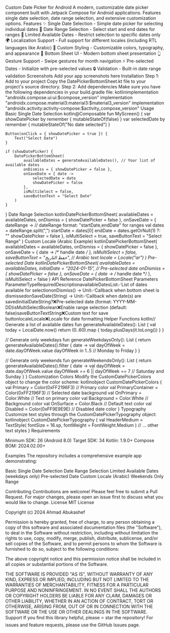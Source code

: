 Custom Date Picker for Android
A modern, customizable date picker component built with Jetpack Compose for Android applications. Features single date selection, date range selection, and extensive customization options.
Features
✨ Single Date Selection - Simple date picker for selecting individual dates
📅 Date Range Selection - Select start and end dates for ranges
🎯 Limited Available Dates - Restrict selection to specific dates only
🌍 Localization Support - Full support for different locales (including RTL languages like Arabic)
🎨 Custom Styling - Customizable colors, typography, and appearance
📱 Bottom Sheet UI - Modern bottom sheet presentation
👆 Gesture Support - Swipe gestures for month navigation
⚡ Pre-selected Dates - Initialize with pre-selected values
🔒 Validation - Built-in date range validation
Screenshots
Add your app screenshots here
Installation
Step 1: Add to your project
Copy the DatePickerBottomSheet.kt file to your project's source directory.
Step 2: Add dependencies
Make sure you have the following dependencies in your build.gradle file:
kotlinimplementation "androidx.compose.ui:ui:$compose_version"
implementation "androidx.compose.material3:material3:$material3_version"
implementation "androidx.activity:activity-compose:$activity_compose_version"
Usage
Basic Single Date Selection
kotlin@Composable
fun MyScreen() {
    var showDatePicker by remember { mutableStateOf(false) }
    var selectedDate by remember { mutableStateOf("No date selected") }

    Button(onClick = { showDatePicker = true }) {
        Text("Select Date")
    }

    if (showDatePicker) {
        DatePickerBottomSheet(
            availableDates = generateAvailableDates(), // Your list of available dates
            onDismiss = { showDatePicker = false },
            onSaveDate = { date ->
                selectedDate = date
                showDatePicker = false
            },
            isMultiSelect = false,
            saveButtonText = "Select Date"
        )
    }
}
Date Range Selection
kotlinDatePickerBottomSheet(
    availableDates = availableDates,
    onDismiss = { showDatePicker = false },
    onSaveDate = { dateRange ->
        // dateRange format: "startDate,endDate" for ranges
        val dates = dateRange.split(",")
        startDate = dates[0]
        endDate = dates.getOrNull(1) ?: ""
        showDatePicker = false
    },
    isMultiSelect = true,
    saveButtonText = "Select Range"
)
Custom Locale (Arabic Example)
kotlinDatePickerBottomSheet(
    availableDates = availableDates,
    onDismiss = { showDatePicker = false },
    onSaveDate = { date -> /* handle date */ },
    isMultiSelect = false,
    saveButtonText = "حفظ التاريخ", // Arabic text
    locale = Locale("ar")
)
Pre-selected Date
kotlinDatePickerBottomSheet(
    availableDates = availableDates,
    initialDate = "2024-01-15", // Pre-selected date
    onDismiss = { showDatePicker = false },
    onSaveDate = { date -> /* handle date */ },
    isMultiSelect = false
)
API Reference
DatePickerBottomSheet Parameters
ParameterTypeRequiredDescriptionavailableDatesList<LocalDate>✅List of dates available for selectiononDismiss() -> Unit✅Callback when bottom sheet is dismissedonSaveDate(String) -> Unit✅Callback when date(s) are savedinitialDateString?❌Pre-selected date (format: YYYY-MM-DD)isMultiSelectBoolean❌Enable range selection (default: false)saveButtonTextString❌Custom text for save buttonlocaleLocale❌Locale for date formatting
Helper Functions
kotlin// Generate a list of available dates
fun generateAvailableDates(): List<LocalDate> {
    val today = LocalDate.now()
    return (0..60).map { today.plusDays(it.toLong()) }
}

// Generate only weekdays
fun generateWeekdaysOnly(): List<LocalDate> {
    return generateAvailableDates().filter { date ->
        val dayOfWeek = date.dayOfWeek.value
        dayOfWeek in 1..5 // Monday to Friday
    }
}

// Generate only weekends
fun generateWeekendsOnly(): List<LocalDate> {
    return generateAvailableDates().filter { date ->
        val dayOfWeek = date.dayOfWeek.value
        dayOfWeek == 6 || dayOfWeek == 7 // Saturday and Sunday
    }
}
Customization
Colors
Modify the CustomDatePickerColors object to change the color scheme:
kotlinobject CustomDatePickerColors {
    val Primary = Color(0xFF2196F3)          // Primary color
    val PrimaryContainer = Color(0xFF2196F3)  // Selected date background
    val OnPrimary = Color.White               // Text on primary color
    val Background = Color.White              // Background color
    val OnSurface = Color.Black              // Default text color
    val Disabled = Color(0xFF9E9E9E)         // Disabled date color
}
Typography
Customize text styles through the CustomDatePickerTypography object:
kotlinobject CustomDatePickerTypography {
    val HeaderMedium = TextStyle(
        fontSize = 16.sp,
        fontWeight = FontWeight.Medium
    )
    // ... other text styles
}
Requirements

Minimum SDK: 26 (Android 8.0)
Target SDK: 34
Kotlin: 1.9.0+
Compose BOM: 2024.02.00+

Examples
The repository includes a comprehensive example app demonstrating:

Basic Single Date Selection
Date Range Selection
Limited Available Dates (weekdays only)
Pre-selected Date
Custom Locale (Arabic)
Weekends Only Range

Contributing
Contributions are welcome! Please feel free to submit a Pull Request. For major changes, please open an issue first to discuss what you would like to change.
License
MIT License

Copyright (c) 2024 Ahmad Abukashef

Permission is hereby granted, free of charge, to any person obtaining a copy
of this software and associated documentation files (the "Software"), to deal
in the Software without restriction, including without limitation the rights
to use, copy, modify, merge, publish, distribute, sublicense, and/or sell
copies of the Software, and to permit persons to whom the Software is
furnished to do so, subject to the following conditions:

The above copyright notice and this permission notice shall be included in all
copies or substantial portions of the Software.

THE SOFTWARE IS PROVIDED "AS IS", WITHOUT WARRANTY OF ANY KIND, EXPRESS OR
IMPLIED, INCLUDING BUT NOT LIMITED TO THE WARRANTIES OF MERCHANTABILITY,
FITNESS FOR A PARTICULAR PURPOSE AND NONINFRINGEMENT. IN NO EVENT SHALL THE
AUTHORS OR COPYRIGHT HOLDERS BE LIABLE FOR ANY CLAIM, DAMAGES OR OTHER
LIABILITY, WHETHER IN AN ACTION OF CONTRACT, TORT OR OTHERWISE, ARISING FROM,
OUT OF OR IN CONNECTION WITH THE SOFTWARE OR THE USE OR OTHER DEALINGS IN THE
SOFTWARE.
Support
If you find this library helpful, please ⭐ star the repository!
For issues and feature requests, please use the GitHub Issues page.
